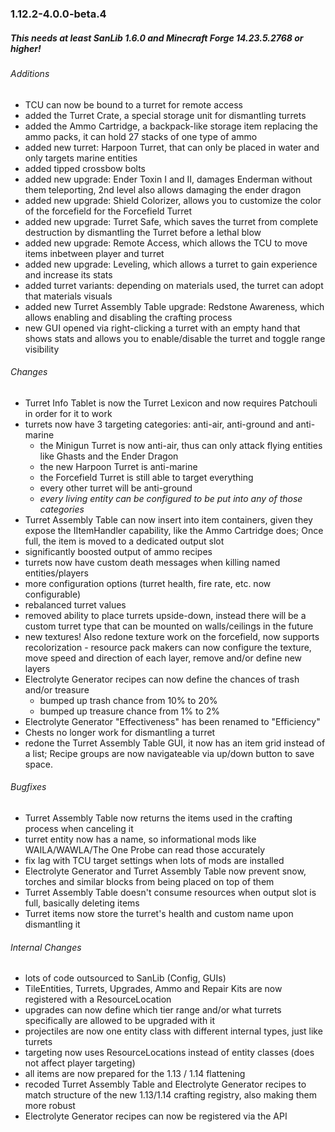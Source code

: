 ### 1.12.2-4.0.0-beta.4

##### This needs at least SanLib 1.6.0 and Minecraft Forge 14.23.5.2768 or higher!

###### _Additions_
* TCU can now be bound to a turret for remote access
* added the Turret Crate, a special storage unit for dismantling turrets
* added the Ammo Cartridge, a backpack-like storage item replacing the ammo packs, it can hold 27 stacks of one type of ammo
* added new turret: Harpoon Turret, that can only be placed in water and only targets marine entities
* added tipped crossbow bolts
* added new upgrade: Ender Toxin I and II, damages Enderman without them teleporting, 2nd level also allows damaging the ender dragon
* added new upgrade: Shield Colorizer, allows you to customize the color of the forcefield for the Forcefield Turret
* added new upgrade: Turret Safe, which saves the turret from complete destruction by dismantling the Turret before a lethal blow
* added new upgrade: Remote Access, which allows the TCU to move items inbetween player and turret
* added new upgrade: Leveling, which allows a turret to gain experience and increase its stats
* added turret variants: depending on materials used, the turret can adopt that materials visuals
* added new Turret Assembly Table upgrade: Redstone Awareness, which allows enabling and disabling the crafting process
* new GUI opened via right-clicking a turret with an empty hand that shows stats and allows you to enable/disable the turret and toggle range visibility

###### _Changes_
* Turret Info Tablet is now the Turret Lexicon and now requires Patchouli in order for it to work
* turrets now have 3 targeting categories: anti-air, anti-ground and anti-marine
  - the Minigun Turret is now anti-air, thus can only attack flying entities like Ghasts and the Ender Dragon
  - the new Harpoon Turret is anti-marine
  - the Forcefield Turret is still able to target everything
  - every other turret will be anti-ground
  - _every living entity can be configured to be put into any of those categories_
* Turret Assembly Table can now insert into item containers, given they expose the IItemHandler capability, like the Ammo Cartridge does; Once full, the item is moved to a dedicated output slot
* significantly boosted output of ammo recipes
* turrets now have custom death messages when killing named entities/players
* more configuration options (turret health, fire rate, etc. now configurable)
* rebalanced turret values
* removed ability to place turrets upside-down, instead there will be a custom turret type that can be mounted on walls/ceilings in the future
* new textures! Also redone texture work on the forcefield, now supports recolorization - resource pack makers can now configure the texture, move speed and direction of each layer, remove and/or define new layers
* Electrolyte Generator recipes can now define the chances of trash and/or treasure
    - bumped up trash chance from 10% to 20%
    - bumped up treasure chance from 1% to 2%
* Electrolyte Generator "Effectiveness" has been renamed to "Efficiency"
* Chests no longer work for dismantling a turret
* redone the Turret Assembly Table GUI, it now has an item grid instead of a list; Recipe groups are now navigateable via up/down button to save space.

###### _Bugfixes_
* Turret Assembly Table now returns the items used in the crafting process when canceling it
* turret entity now has a name, so informational mods like WAILA/WAWLA/The One Probe can read those accurately
* fix lag with TCU target settings when lots of mods are installed
* Electrolyte Generator and Turret Assembly Table now prevent snow, torches and similar blocks from being placed on top of them
* Turret Assembly Table doesn't consume resources when output slot is full, basically deleting items
* Turret items now store the turret's health and custom name upon dismantling it
  
###### _Internal Changes_
* lots of code outsourced to SanLib (Config, GUIs)
* TileEntities, Turrets, Upgrades, Ammo and Repair Kits are now registered with a ResourceLocation
* upgrades can now define which tier range and/or what turrets specifically are allowed to be upgraded with it
* projectiles are now one entity class with different internal types, just like turrets
* targeting now uses ResourceLocations instead of entity classes (does not affect player targeting)
* all items are now prepared for the 1.13 / 1.14 flattening
* recoded Turret Assembly Table and Electrolyte Generator recipes to match structure of the new 1.13/1.14 crafting registry, also making them more robust
* Electrolyte Generator recipes can now be registered via the API